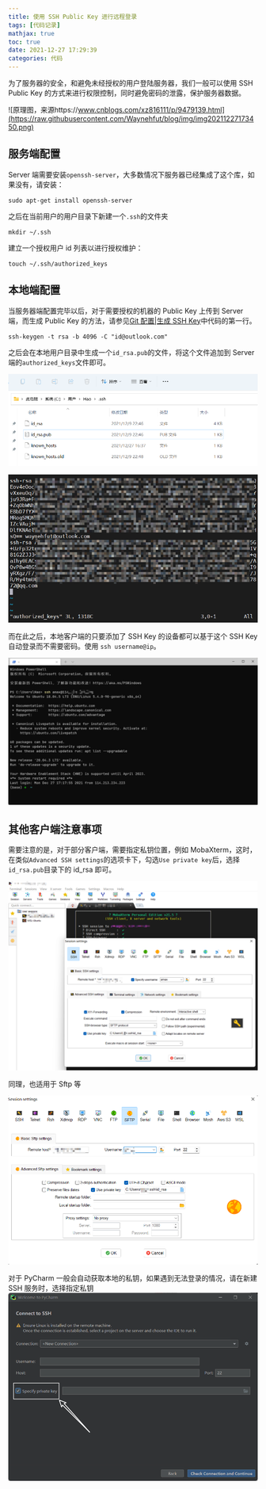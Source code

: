```yaml
---
title: 使用 SSH Public Key 进行远程登录
tags: [代码记录]
mathjax: true
toc: true
date: 2021-12-27 17:29:39
categories: 代码
---
```


为了服务器的安全，和避免未经授权的用户登陆服务器，我们一般可以使用 SSH Public Key 的方式来进行权限控制，同时避免密码的泄露，保护服务器数据。

<!-- more -->

![原理图，来源https://www.cnblogs.com/xz816111/p/9479139.html](https://raw.githubusercontent.com/Waynehfut/blog/img/img20211227173450.png)

## 服务端配置

Server 端需要安装`openssh-server`，大多数情况下服务器已经集成了这个库，如果没有，请安装：

```shell
sudo apt-get install openssh-server
```

之后在当前用户的用户目录下新建一个`.ssh`的文件夹

```shell
mkdir ~/.ssh
```

建立一个授权用户 id 列表以进行授权维护：

```shell
touch ~/.ssh/authorized_keys
```

## 本地端配置

当服务器端配置完毕以后，对于需要授权的机器的 Public Key 上传到 Server 端，而生成 Public Key 的方法，请参见[Git 配置|生成 SSH Key](https://blog.waynehfut.com/2020/06/08/ubuntuissues/#git)中代码的第一行。

```shell
ssh-keygen -t rsa -b 4096 -C "id@outlook.com"
```

之后会在本地用户目录中生成一个`id_rsa.pub`的文件，将这个文件追加到 Server 端的`authorized_keys`文件即可。

![生成的public key](https://raw.githubusercontent.com/Waynehfut/blog/img/img20211227171352.png)

![追加到Server端的authorized_keys中](https://raw.githubusercontent.com/Waynehfut/blog/img/img20211227171610.png)

而在此之后，本地客户端的只要添加了 SSH Key 的设备都可以基于这个 SSH Key 自动登录而不需要密码。使用 `ssh username@ip`。

![使用用户名和ip登录而不需要密码](https://raw.githubusercontent.com/Waynehfut/blog/img/img20211227171832.png)

## 其他客户端注意事项

需要注意的是，对于部分客户端，需要指定私钥位置，例如 MobaXterm，这时，在类似`Advanced SSH settings`的选项卡下，勾选`Use private key`后，选择`id_rsa.pub`目录下的 id_rsa 即可。

![MobaXterm指定私钥登录SSH](https://raw.githubusercontent.com/Waynehfut/blog/img/img20211227172306.png)

同理，也适用于 Sftp 等

![MobaXterm指定私钥登录SFTP](https://raw.githubusercontent.com/Waynehfut/blog/img/img20211227172623.png)

对于 PyCharm 一般会自动获取本地的私钥，如果遇到无法登录的情况，请在新建 SSH 服务时，选择指定私钥
![Pycharm新建SSH向导时，选择使用特定私钥](https://raw.githubusercontent.com/Waynehfut/blog/img/img20211227173236.png)
